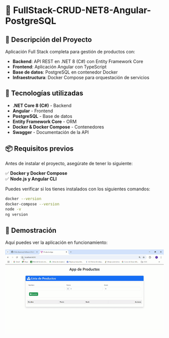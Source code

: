 # 🛒 FullStack-CRUD-NET8-Angular-PostgreSQL  
## 📌 Descripción del Proyecto

Aplicación Full Stack completa para gestión de productos con:
- **Backend**: API REST en .NET 8 (C#) con Entity Framework Core
- **Frontend**: Aplicación Angular con TypeScript
- **Base de datos**: PostgreSQL en contenedor Docker
- **Infraestructura**: Docker Compose para orquestación de servicios

  
## 🚀 Tecnologías utilizadas  
- **.NET Core 8 (C#)** - Backend  
- **Angular** - Frontend  
- **PostgreSQL** - Base de datos  
- **Entity Framework Core** - ORM  
- **Docker & Docker Compose** - Contenedores  
- **Swagger** - Documentación de la API  

## 📦 Requisitos previos  
Antes de instalar el proyecto, asegúrate de tener lo siguiente:  

✅ **Docker y Docker Compose**  
✅ **Node.js y Angular CLI**  

Puedes verificar si los tienes instalados con los siguientes comandos:  
```sh
docker --version
docker-compose --version
node -v
ng version
```

## 🎥 Demostración  

Aquí puedes ver la aplicación en funcionamiento:  

![Demo de la aplicación](./docs/DemoColor.gif)



